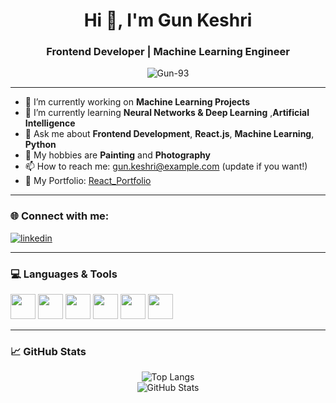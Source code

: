 <h1 align="center">Hi 👋, I'm Gun Keshri</h1>
<h3 align="center">Frontend Developer | Machine Learning Engineer</h3>

<p align="center">
  <img src="https://komarev.com/ghpvc/?username=Gun-93&label=Profile%20views&color=0e75b6&style=flat" alt="Gun-93" />
</p>

---

- 🔭 I’m currently working on **Machine Learning Projects**
- 🌱 I’m currently learning **Neural Networks & Deep Learning** ,**Artificial Intelligence**
- 💬 Ask me about **Frontend Development**, **React.js**, **Machine Learning**, **Python**
- 🎨 My hobbies are **Painting** and **Photography**
- 📫 How to reach me: gun.keshri@example.com (update if you want!)
- 📁 My Portfolio: [React_Portfolio](https://github.com/Gun-93/React_Portfolio.git)

---

### 🌐 Connect with me:

<p align="left">
  <a href="https://www.linkedin.com/in/gun-keshri-15918b293" target="blank">
    <img align="center" src="https://img.shields.io/badge/LinkedIn-blue?style=flat&logo=linkedin&logoColor=white" alt="linkedin" />
  </a>
</p>

---

### 💻 Languages & Tools

<p align="left">
  <img src="https://cdn.jsdelivr.net/gh/devicons/devicon/icons/html5/html5-original.svg" width="40" />
  <img src="https://cdn.jsdelivr.net/gh/devicons/devicon/icons/css3/css3-original.svg" width="40" />
  <img src="https://cdn.jsdelivr.net/gh/devicons/devicon/icons/javascript/javascript-original.svg" width="40" />
  <img src="https://cdn.jsdelivr.net/gh/devicons/devicon/icons/react/react-original.svg" width="40" />
  <img src="https://cdn.jsdelivr.net/gh/devicons/devicon/icons/python/python-original.svg" width="40" />
  <img src="https://cdn.jsdelivr.net/gh/devicons/devicon/icons/jupyter/jupyter-original.svg" width="40" />
</p>

---

### 📈 GitHub Stats

<p align="center">
  <img src="https://github-readme-stats.vercel.app/api/top-langs/?username=Gun-93&layout=compact" alt="Top Langs" />
  <br/>
  <img src="https://github-readme-stats.vercel.app/api?username=Gun-93&show_icons=true&theme=default" alt="GitHub Stats" />
</p>
